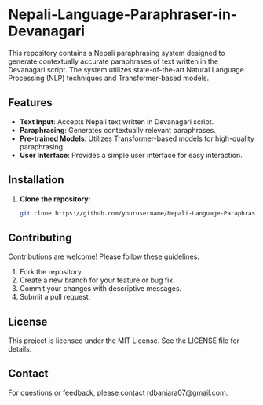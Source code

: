 # Nepali-Language-Paraphraser-in-Devanagari

This repository contains a Nepali paraphrasing system designed to generate contextually accurate paraphrases of text written in the Devanagari script. The system utilizes state-of-the-art Natural Language Processing (NLP) techniques and Transformer-based models.

## Features

- **Text Input**: Accepts Nepali text written in Devanagari script.
- **Paraphrasing**: Generates contextually relevant paraphrases.
- **Pre-trained Models**: Utilizes Transformer-based models for high-quality paraphrasing.
- **User Interface**: Provides a simple user interface for easy interaction.

## Installation

1. **Clone the repository:**

   ```bash
   git clone https://github.com/yourusername/Nepali-Language-Paraphraser-in-Devanagari.git

## Contributing
Contributions are welcome! Please follow these guidelines:
1. Fork the repository.
2. Create a new branch for your feature or bug fix.
3. Commit your changes with descriptive messages.
4. Submit a pull request.

## License
This project is licensed under the MIT License. See the LICENSE file for details.

## Contact
For questions or feedback, please contact rdbanjara07@gmail.com.

